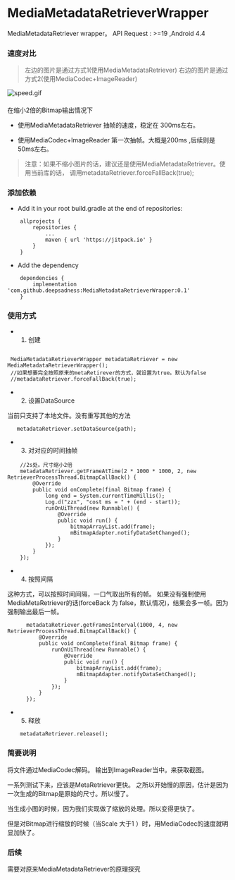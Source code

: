 # MediaMetadataRetrieverWrapper
MediaMetadataRetriever wrapper。
API Request : >=19 ,Android 4.4

### 速度对比

> 左边的图片是通过方式1(使用MediaMetadataRetriever)
> 右边的图片是通过方式2(使用MediaCodec+ImageReader)

![speed.gif](https://upload-images.jianshu.io/upload_images/1877190-043e610b38a54051.gif?imageMogr2/auto-orient/strip)

####
在缩小2倍的Bitmap输出情况下
- 使用MediaMetadataRetriever
抽帧的速度，稳定在 300ms左右。

- 使用MediaCodec+ImageReader
第一次抽帧。大概是200ms ,后续则是50ms左右。

> 注意：如果不缩小图片的话，建议还是使用MediaMetadataRetriever。使用当前库的话，
>  调用metadataRetriever.forceFallBack(true);

### 添加依赖

- Add it in your root build.gradle at the end of repositories:

```
    allprojects {
    	repositories {
    		...
    		maven { url 'https://jitpack.io' }
    	}
    }
```

- Add the dependency

```
    dependencies {
        implementation 'com.github.deepsadness:MediaMetadataRetrieverWrapper:0.1'
    }

```

### 使用方式

- 1. 创建
```

 MediaMetadataRetrieverWrapper metadataRetriever = new MediaMetadataRetrieverWrapper();
 //如果想要完全按照原来的metaRetirever的方式，就设置为true。默认为false
 //metadataRetriever.forceFallBack(true);

```

- 2. 设置DataSource

当前只支持了本地文件。没有重写其他的方法
```
   metadataRetriever.setDataSource(path);

```

- 3. 对对应的时间抽帧

```
    //2s处。尺寸缩小2倍
    metadataRetriever.getFrameAtTime(2 * 1000 * 1000, 2, new RetrieverProcessThread.BitmapCallBack() {
        @Override
        public void onComplete(final Bitmap frame) {
            long end = System.currentTimeMillis();
            Log.d("zzx", "cost ms = " + (end - start));
            runOnUiThread(new Runnable() {
                @Override
                public void run() {
                    bitmapArrayList.add(frame);
                    mBitmapAdapter.notifyDataSetChanged();
                }
            });
        }
    });
```

- 4. 按照间隔

这种方式，可以按照时间间隔，一口气取出所有的帧。
如果没有强制使用MediaMetaRetriever的话(forceBack 为 false，默认情况)，结果会多一帧。因为强制输出最后一帧。
```
      metadataRetriever.getFramesInterval(1000, 4, new RetrieverProcessThread.BitmapCallBack() {
          @Override
          public void onComplete(final Bitmap frame) {
              runOnUiThread(new Runnable() {
                  @Override
                  public void run() {
                      bitmapArrayList.add(frame);
                      mBitmapAdapter.notifyDataSetChanged();
                  }
              });
          }
      });

```

- 5. 释放
```
    metadataRetriever.release();
```

### 简要说明

将文件通过MediaCodec解码。
输出到ImageReader当中。来获取截图。

一系列测试下来，应该是MetaRetriever更快。
之所以开始慢的原因，估计是因为一次生成的Bitmap是原始的尺寸。所以慢了。

当生成小图的时候，因为我们实现做了缩放的处理。所以变得更快了。

但是对Bitmap进行缩放的时候（当Scale 大于1 ）时，用MediaCodec的速度就明显加快了。

### 后续
需要对原来MediaMetadataRetriever的原理探究

